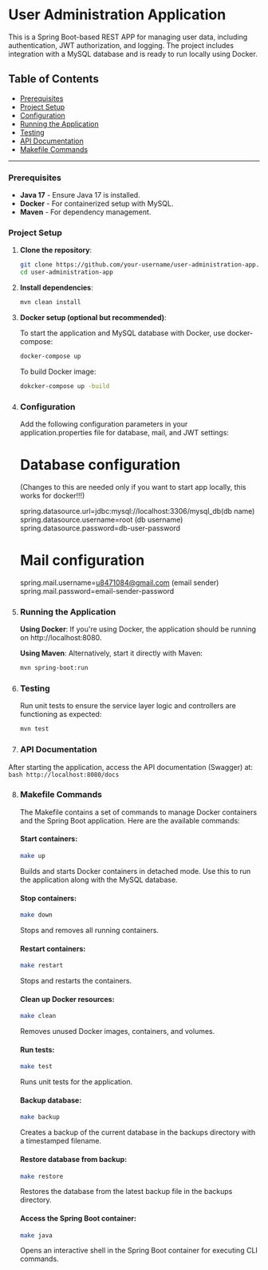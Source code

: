 # User Administration Application

This is a Spring Boot-based REST APP for managing user data, including authentication, JWT authorization, and logging. The project includes integration with a MySQL database and is ready to run locally using Docker.
## Table of Contents

- [Prerequisites](#prerequisites)
- [Project Setup](#project-setup)
- [Configuration](#configuration)
- [Running the Application](#running-the-application)
- [Testing](#testing)
- [API Documentation](#api-documentation)
- [Makefile Commands](#makefile-commands)

---

### Prerequisites

- **Java 17** - Ensure Java 17 is installed.
- **Docker** - For containerized setup with MySQL.
- **Maven** - For dependency management.

### Project Setup

1. **Clone the repository**:
   ```bash
   git clone https://github.com/your-username/user-administration-app.git
   cd user-administration-app


2. **Install dependencies**:
    ```bash
   mvn clean install

3. **Docker setup (optional but recommended)**:

    To start the application and MySQL database with Docker, use docker-compose:
    ```bash
    docker-compose up
   ```
    To build Docker image:
    ```bash
   dokcker-compose up -build

4. ### **Configuration**

    Add the following configuration parameters in your application.properties file for database, mail, and JWT settings:
    # Database configuration
   (Changes to this are needed only if you want to start app locally, this works for docker!!!)
    
    spring.datasource.url=jdbc:mysql://localhost:3306/mysql_db(db name)
    spring.datasource.username=root (db username)
    spring.datasource.password=db-user-password
    # Mail configuration
    spring.mail.username=u8471084@gmail.com (email sender)
    spring.mail.password=email-sender-password

5. ### **Running the Application**

   **Using Docker**:
If you're using Docker, the application should be running on http://localhost:8080.

    **Using Maven**: 
Alternatively, start it directly with Maven:

    ```bash
    mvn spring-boot:run
    ```
   
6. ### **Testing**
    Run unit tests to ensure the service layer logic and controllers are functioning as expected:
    ```bash
    mvn test
    ```

7. ### **API Documentation**
After starting the application, access the API documentation (Swagger) at:
    ```bash
    http://localhost:8080/docs
    ```

8. ### **Makefile Commands**
   The Makefile contains a set of commands to manage Docker containers and the Spring Boot application. Here are the available commands:
  
    #### **Start containers:**
    ```bash
    make up
    ```
   
    Builds and starts Docker containers in detached mode. Use this to run the application along with the MySQL database.
                
    #### **Stop containers:**
    ```bash
   make down
    ```
   Stops and removes all running containers.

    #### **Restart containers:**
    ```bash
    make restart
   ```

    Stops and restarts the containers.

    #### **Clean up Docker resources:**
    ```bash
    make clean
    ```

   Removes unused Docker images, containers, and volumes.

    #### **Run tests:**
    ```bash
    make test
   ```

   Runs unit tests for the application.

    #### **Backup database:**
    ```bash
    make backup
    ```

   Creates a backup of the current database in the backups directory with a timestamped filename.

    #### **Restore database from backup:**
    ```bash
    make restore
    ```

   Restores the database from the latest backup file in the backups directory.

    #### **Access the Spring Boot container:**
    ```bash
    make java
    ```

   Opens an interactive shell in the Spring Boot container for executing CLI commands.
